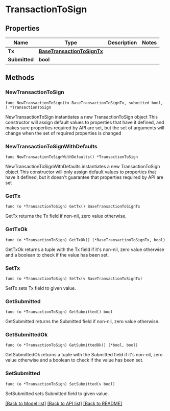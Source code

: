 # TransactionToSign

## Properties

Name | Type | Description | Notes
------------ | ------------- | ------------- | -------------
**Tx** | [**BaseTransactionToSignTx**](BaseTransactionToSignTx.md) |  | 
**Submitted** | **bool** |  | 

## Methods

### NewTransactionToSign

`func NewTransactionToSign(tx BaseTransactionToSignTx, submitted bool, ) *TransactionToSign`

NewTransactionToSign instantiates a new TransactionToSign object
This constructor will assign default values to properties that have it defined,
and makes sure properties required by API are set, but the set of arguments
will change when the set of required properties is changed

### NewTransactionToSignWithDefaults

`func NewTransactionToSignWithDefaults() *TransactionToSign`

NewTransactionToSignWithDefaults instantiates a new TransactionToSign object
This constructor will only assign default values to properties that have it defined,
but it doesn't guarantee that properties required by API are set

### GetTx

`func (o *TransactionToSign) GetTx() BaseTransactionToSignTx`

GetTx returns the Tx field if non-nil, zero value otherwise.

### GetTxOk

`func (o *TransactionToSign) GetTxOk() (*BaseTransactionToSignTx, bool)`

GetTxOk returns a tuple with the Tx field if it's non-nil, zero value otherwise
and a boolean to check if the value has been set.

### SetTx

`func (o *TransactionToSign) SetTx(v BaseTransactionToSignTx)`

SetTx sets Tx field to given value.


### GetSubmitted

`func (o *TransactionToSign) GetSubmitted() bool`

GetSubmitted returns the Submitted field if non-nil, zero value otherwise.

### GetSubmittedOk

`func (o *TransactionToSign) GetSubmittedOk() (*bool, bool)`

GetSubmittedOk returns a tuple with the Submitted field if it's non-nil, zero value otherwise
and a boolean to check if the value has been set.

### SetSubmitted

`func (o *TransactionToSign) SetSubmitted(v bool)`

SetSubmitted sets Submitted field to given value.



[[Back to Model list]](../README.md#documentation-for-models) [[Back to API list]](../README.md#documentation-for-api-endpoints) [[Back to README]](../README.md)


